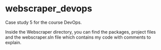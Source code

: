 # webscraper_devops
Case study 5 for the course DevOps.

Inside the Webscraper directory, you can find the packages, project files and the webscraper.sln file which contains my code with comments to explain.

